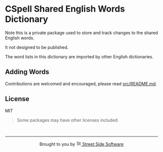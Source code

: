# CSpell Shared English Words Dictionary

Note this is a private package used to store and track changes to the shared English words.

It not designed to be published.

The word lists in this dictionary are imported by other English dictionaries.

## Adding Words

Contributions are welcomed and encouraged, please read [src/README.md](https://github.com/streetsidesoftware/cspell-dicts/blob/main/dictionaries/en_shared/src/README.md).

## License

MIT

> Some packages may have other licenses included.

<!--- @@inject: ../../static/footer.md --->

<br/>

---

<p align="center">
Brought to you by <a href="https://streetsidesoftware.com" title="Street Side Software">
<img width="16" alt="Street Side Software Logo" src="https://i.imgur.com/CyduuVY.png" /> Street Side Software
</a>
</p>

<!--- @@inject-end: ../../static/footer.md --->
